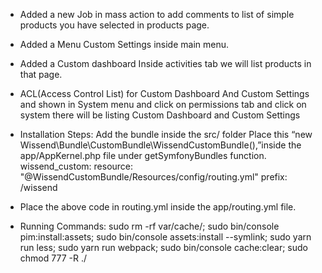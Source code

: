 

 * Added a new Job in mass action to add comments to list of simple products you have selected in products page.
 * Added a Menu Custom Settings inside main menu.
 * Added a Custom dashboard Inside activities tab we will list products in that page.
 * ACL(Access Control List) for Custom Dashboard And Custom Settings and shown in System menu and click on permissions tab and click on system there will be listing Custom Dashboard and Custom Settings
* Installation Steps:
   Add the bundle inside the src/ folder
   Place this “new Wissend\Bundle\CustomBundle\WissendCustomBundle(),”inside the app/AppKernel.php file under getSymfonyBundles function.
		wissend_custom:
		    resource: "@WissendCustomBundle/Resources/config/routing.yml"
		    prefix:   /wissend
* Place the above code in routing.yml inside the app/routing.yml file.

* Running Commands:
	sudo rm -rf var/cache/; 
	sudo bin/console pim:install:assets; 
	sudo bin/console assets:install --symlink; 
	sudo yarn run less; sudo yarn run webpack; 
	sudo bin/console cache:clear; 
	sudo chmod 777 -R ./

